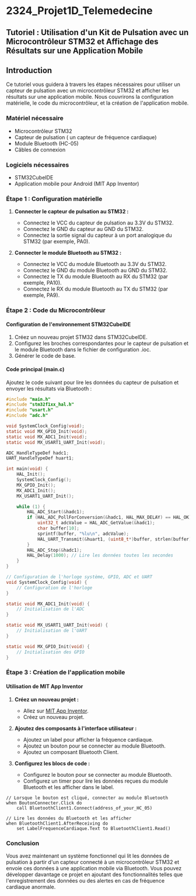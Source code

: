 # 2324_Projet1D_Telemedecine
## Tutoriel : Utilisation d'un Kit de Pulsation avec un Microcontrôleur STM32 et Affichage des Résultats sur une Application Mobile

## Introduction
Ce tutoriel vous guidera à travers les étapes nécessaires pour utiliser un capteur de pulsation avec un microcontrôleur STM32 et afficher les résultats sur une application mobile. Nous couvrirons la configuration matérielle, le code du microcontrôleur, et la création de l'application mobile.

### Matériel nécessaire
- Microcontrôleur STM32 
- Capteur de pulsation ( un capteur de fréquence cardiaque)
- Module Bluetooth (HC-05)
- Câbles de connexion
  
### Logiciels nécessaires
- STM32CubeIDE
- Application mobile pour Android (MIT App Inventor)

### Étape 1 : Configuration matérielle
1. **Connecter le capteur de pulsation au STM32 :**
   - Connectez le VCC du capteur de pulsation au 3.3V du STM32.
   - Connectez le GND du capteur au GND du STM32.
   - Connectez la sortie signal du capteur à un port analogique du STM32 (par exemple, PA0).

2. **Connecter le module Bluetooth au STM32 :**
   - Connectez le VCC du module Bluetooth au 3.3V du STM32.
   - Connectez le GND du module Bluetooth au GND du STM32.
   - Connectez le TX du module Bluetooth au RX du STM32 (par exemple, PA10).
   - Connectez le RX du module Bluetooth au TX du STM32 (par exemple, PA9).

### Étape 2 : Code du Microcontrôleur

#### Configuration de l'environnement STM32CubeIDE
1. Créez un nouveau projet STM32 dans STM32CubeIDE.
2. Configurez les broches correspondantes pour le capteur de pulsation et le module Bluetooth dans le fichier de configuration .ioc.
3. Générer le code de base.

#### Code principal (main.c)
Ajoutez le code suivant pour lire les données du capteur de pulsation et envoyer les résultats via Bluetooth :

```c
#include "main.h"
#include "stm32f1xx_hal.h"
#include "usart.h"
#include "adc.h"

void SystemClock_Config(void);
static void MX_GPIO_Init(void);
static void MX_ADC1_Init(void);
static void MX_USART1_UART_Init(void);

ADC_HandleTypeDef hadc1;
UART_HandleTypeDef huart1;

int main(void) {
    HAL_Init();
    SystemClock_Config();
    MX_GPIO_Init();
    MX_ADC1_Init();
    MX_USART1_UART_Init();

    while (1) {
        HAL_ADC_Start(&hadc1);
        if (HAL_ADC_PollForConversion(&hadc1, HAL_MAX_DELAY) == HAL_OK) {
            uint32_t adcValue = HAL_ADC_GetValue(&hadc1);
            char buffer[10];
            sprintf(buffer, "%lu\n", adcValue);
            HAL_UART_Transmit(&huart1, (uint8_t*)buffer, strlen(buffer), HAL_MAX_DELAY);
        }
        HAL_ADC_Stop(&hadc1);
        HAL_Delay(1000); // Lire les données toutes les secondes
    }
}

// Configuration de l'horloge système, GPIO, ADC et UART
void SystemClock_Config(void) {
    // Configuration de l'horloge
}

static void MX_ADC1_Init(void) {
    // Initialisation de l'ADC
}

static void MX_USART1_UART_Init(void) {
    // Initialisation de l'UART
}

static void MX_GPIO_Init(void) {
    // Initialisation des GPIO
}
```

### Étape 3 : Création de l'application mobile

#### Utilisation de MIT App Inventor
1. **Créez un nouveau projet :**
   - Allez sur [MIT App Inventor](http://appinventor.mit.edu).
   - Créez un nouveau projet.

2. **Ajoutez des composants à l'interface utilisateur :**
   - Ajoutez un label pour afficher la fréquence cardiaque.
   - Ajoutez un bouton pour se connecter au module Bluetooth.
   - Ajoutez un composant Bluetooth Client.

3. **Configurez les blocs de code :**
   - Configurez le bouton pour se connecter au module Bluetooth.
   - Configurez un timer pour lire les données reçues du module Bluetooth et les afficher dans le label.

```blocks
// Lorsque le bouton est cliqué, connecter au module Bluetooth
when BoutonConnecter.Click do
    call BluetoothClient1.Connect(address_of_your_HC_05)

// Lire les données du Bluetooth et les afficher
when BluetoothClient1.AfterReceiving do
    set LabelFrequenceCardiaque.Text to BluetoothClient1.Read()
```

### Conclusion
Vous avez maintenant un système fonctionnel qui lit les données de pulsation à partir d'un capteur connecté à un microcontrôleur STM32 et envoie ces données à une application mobile via Bluetooth. Vous pouvez développer davantage ce projet en ajoutant des fonctionnalités telles que l'enregistrement des données ou des alertes en cas de fréquence cardiaque anormale.
